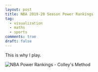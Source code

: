 ```yaml
---
layout: post
title: NBA 2019-20 Season Power Rankings
tag:
  - visualization
  - maths
  - sports
comments: true
draft: false
---
```


This is why I play.

![NBA Power Rankings - Colley's Method](https://shawenyao.github.io/Who-is-number-1/output/nba_2019-2020/NBA_Rankings_2019-2020.svg)
